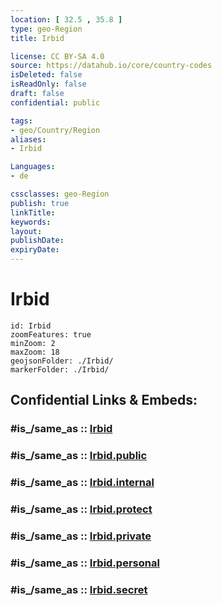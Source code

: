 ```yaml
---
location: [ 32.5 , 35.8 ] 
type: geo-Region
title: Irbid

license: CC BY-SA 4.0
source: https://datahub.io/core/country-codes
isDeleted: false
isReadOnly: false
draft: false
confidential: public

tags:
- geo/Country/Region
aliases:
- Irbid

Languages:
- de

cssclasses: geo-Region
publish: true
linkTitle: 
keywords: 
layout: 
publishDate: 
expiryDate: 
---
```


# Irbid

```leaflet
id: Irbid
zoomFeatures: true 
minZoom: 2 
maxZoom: 18
geojsonFolder: ./Irbid/
markerFolder: ./Irbid/
```


## Confidential Links & Embeds: 

### #is_/same_as :: [Irbid](/_Standards/Earth/Continent/Asia/Asia~West/Jordan/Governorates~Jordan/Irbid.md) 

### #is_/same_as :: [Irbid.public](/_public/Earth/Continent/Asia/Asia~West/Jordan/Governorates~Jordan/Irbid.public.md) 

### #is_/same_as :: [Irbid.internal](/_internal/Earth/Continent/Asia/Asia~West/Jordan/Governorates~Jordan/Irbid.internal.md) 

### #is_/same_as :: [Irbid.protect](/_protect/Earth/Continent/Asia/Asia~West/Jordan/Governorates~Jordan/Irbid.protect.md) 

### #is_/same_as :: [Irbid.private](/_private/Earth/Continent/Asia/Asia~West/Jordan/Governorates~Jordan/Irbid.private.md) 

### #is_/same_as :: [Irbid.personal](/_personal/Earth/Continent/Asia/Asia~West/Jordan/Governorates~Jordan/Irbid.personal.md) 

### #is_/same_as :: [Irbid.secret](/_secret/Earth/Continent/Asia/Asia~West/Jordan/Governorates~Jordan/Irbid.secret.md)

